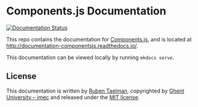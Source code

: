 # Components.js Documentation
[![Documentation Status](https://readthedocs.org/projects/documentation-componentsjs/badge/?version=latest)](http://documentation-componentsjs.readthedocs.io/en/latest/?badge=latest)

This repo contains the documentation for [Components.js](https://github.com/LinkedSoftwareDependencies/Components.js),
and is located at http://documentation-componentsjs.readthedocs.io/.

This documentation can be viewed locally by running `mkdocs serve`.

## License
This documentation is written by [Ruben Taelman](http://www.rubensworks.net/),
copyrighted by [Ghent University – imec](http://idlab.ugent.be/)
and released under the [MIT license](http://opensource.org/licenses/MIT).
